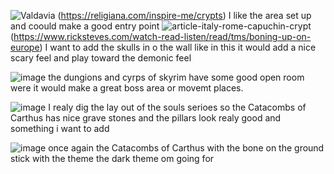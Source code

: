 ![Valdavia](https://github.com/user-attachments/assets/779fbfc2-95a6-4c27-9992-d8b1c80f060c)
(https://religiana.com/inspire-me/crypts)
I like the area set up and coould make a good entry point
![article-italy-rome-capuchin-crypt](https://github.com/user-attachments/assets/9fe4ec9a-d022-4208-b4f8-db97042765b8)
(https://www.ricksteves.com/watch-read-listen/read/tms/boning-up-on-europe)
I want to add the skulls in o the wall like in this it would add a nice scary feel and play toward the demonic feel

![image](https://github.com/user-attachments/assets/bed2dba4-79cc-4019-b4df-a079e78c4f3c)
the dungions and cyrps of skyrim have some good open room were it would make a great boss area or movemt places.

![image](https://github.com/user-attachments/assets/c2d9a6b2-bbc7-483c-92be-dc41c9e9a959)
I realy dig the lay out of the souls serioes so the Catacombs of Carthus has nice grave stones and the pillars look realy good and something i want to add

![image](https://github.com/user-attachments/assets/7f41f871-a7c9-4198-a8a3-c47468450e1d)
once again the Catacombs of Carthus with the bone on the ground stick with the theme the dark theme om going for
